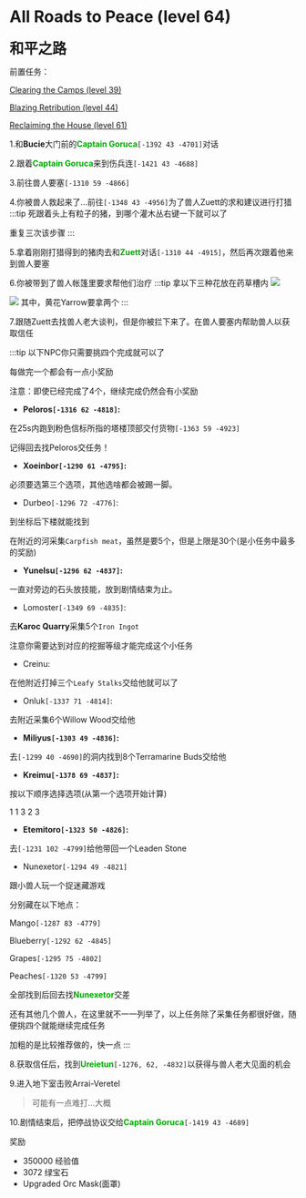 # All Roads to Peace (level 64)
<span style="font-size: 25px;">**和平之路**</span>

前置任务：

[Clearing the Camps (level 39)](/quests/lvl31-40/level%2039%20-%20Clearing%20the%20Camps.html)

[Blazing Retribution (level 44)](/quests/lvl41-50/level%2044%20-%20Blazing%20Retribution.html)

[Reclaiming the House (level 61)](/quests/lvl61-70/level%2061%20-%20Reclaiming%20the%20House.html)

1.和**Bucie**大门前的<font color=00AA00>**Captain Goruca**</font>`[-1392 43 -4701]`对话

2.跟着<font color=00AA00>**Captain Goruca**</font>来到伤兵连`[-1421 43 -4688]`

3.前往兽人要塞`[-1310 59 -4866]`

4.你被兽人救起来了...前往`[-1348 43 -4956]`为了兽人Zuett的求和建议进行打猎
:::tip
死跟着头上有粒子的猪，到哪个灌木丛右键一下就可以了

重复三次该步骤
:::

5.拿着刚刚打猎得到的猪肉去和<font color=00AA00>**Zuett**</font>对话`[-1310 44 -4915]`，然后再次跟着他来到兽人要塞

6.你被带到了兽人帐篷里要求帮他们治疗
:::tip
拿以下三种花放在药草槽内
![](../../.vuepress/public/assets/img/lvl64-1.jpg)

![](../../.vuepress/public/assets/img/lvl64-2.jpg)
其中，黄花Yarrow要拿两个
:::

7.跟随Zuett去找兽人老大谈判，但是你被拦下来了。在兽人要塞内帮助兽人以获取信任

:::tip
以下NPC你只需要挑四个完成就可以了

每做完一个都会有一点小奖励

注意：即使已经完成了4个，继续完成仍然会有小奖励

+ **Peloros`[-1316 62 -4818]`:**

在25s内跑到粉色信标所指的塔楼顶部交付货物`[-1363 59 -4923]`

记得回去找Peloros交任务！

+ **Xoeinbor`[-1290 61 -4795]`:**

必须要选第三个选项，其他选啥都会被踢一脚。

+ Durbeo`[-1296 72 -4776]`:

到坐标后下楼就能找到

在附近的河采集`Carpfish meat`，虽然是要5个，但是上限是30个(是小任务中最多的奖励)

+ **Yunelsu`[-1296 62 -4837]`:**

一直对旁边的石头放技能，放到剧情结束为止。

+ Lomoster`[-1349 69 -4835]`:

去**Karoc Quarry**采集5个`Iron Ingot`

注意你需要达到对应的挖掘等级才能完成这个小任务

+ Creinu:

在他附近打掉三个`Leafy Stalks`交给他就可以了

+ Onluk`[-1337 71 -4814]`:

去附近采集6个Willow Wood交给他

+ **Miliyus`[-1303 49 -4836]`:**

去`[-1299 40 -4690]`的洞内找到8个Terramarine Buds交给他

+ **Kreimu`[-1378 69 -4837]`:**

按以下顺序选择选项(从第一个选项开始计算)

1 1 3 2 3

+ **Etemitoro`[-1323 50 -4826]`:**

去`[-1231 102 -4799]`给他带回一个Leaden Stone

+ Nunexetor`[-1294 49 -4821]`

跟小兽人玩一个捉迷藏游戏

分别藏在以下地点：

Mango`[-1287 83 -4779]`

Blueberry`[-1292 62 -4845]`

Grapes`[-1295 75 -4802]`

Peaches`[-1320 53 -4799]`

全部找到后回去找<font color=00AA00>**Nunexetor**</font>交差

还有其他几个兽人，在这里就不一一列举了，以上任务除了采集任务都很好做，随便挑四个就能继续完成任务

加粗的是比较推荐做的，快一点
:::

8.获取信任后，找到<font color=00AA00>**Ureietun**</font>`[-1276, 62, -4832]`以获得与兽人老大见面的机会

9.进入地下室击败Arrai-Veretel
>可能有一点难打...大概

10.剧情结束后，把停战协议交给<font color=00AA00>**Captain Goruca**</font>`[-1419 43 -4689]`

奖励
+ 350000 经验值
+ 3072 绿宝石
+ Upgraded Orc Mask(面罩)